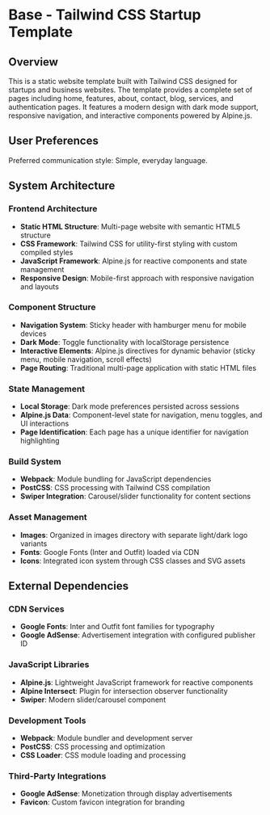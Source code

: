 # Base - Tailwind CSS Startup Template

## Overview

This is a static website template built with Tailwind CSS designed for startups and business websites. The template provides a complete set of pages including home, features, about, contact, blog, services, and authentication pages. It features a modern design with dark mode support, responsive navigation, and interactive components powered by Alpine.js.

## User Preferences

Preferred communication style: Simple, everyday language.

## System Architecture

### Frontend Architecture
- **Static HTML Structure**: Multi-page website with semantic HTML5 structure
- **CSS Framework**: Tailwind CSS for utility-first styling with custom compiled styles
- **JavaScript Framework**: Alpine.js for reactive components and state management
- **Responsive Design**: Mobile-first approach with responsive navigation and layouts

### Component Structure
- **Navigation System**: Sticky header with hamburger menu for mobile devices
- **Dark Mode**: Toggle functionality with localStorage persistence
- **Interactive Elements**: Alpine.js directives for dynamic behavior (sticky menu, mobile navigation, scroll effects)
- **Page Routing**: Traditional multi-page application with static HTML files

### State Management
- **Local Storage**: Dark mode preferences persisted across sessions
- **Alpine.js Data**: Component-level state for navigation, menu toggles, and UI interactions
- **Page Identification**: Each page has a unique identifier for navigation highlighting

### Build System
- **Webpack**: Module bundling for JavaScript dependencies
- **PostCSS**: CSS processing with Tailwind CSS compilation
- **Swiper Integration**: Carousel/slider functionality for content sections

### Asset Management
- **Images**: Organized in images directory with separate light/dark logo variants
- **Fonts**: Google Fonts (Inter and Outfit) loaded via CDN
- **Icons**: Integrated icon system through CSS classes and SVG assets

## External Dependencies

### CDN Services
- **Google Fonts**: Inter and Outfit font families for typography
- **Google AdSense**: Advertisement integration with configured publisher ID

### JavaScript Libraries
- **Alpine.js**: Lightweight JavaScript framework for reactive components
- **Alpine Intersect**: Plugin for intersection observer functionality
- **Swiper**: Modern slider/carousel component

### Development Tools
- **Webpack**: Module bundler and development server
- **PostCSS**: CSS processing and optimization
- **CSS Loader**: CSS module loading and processing

### Third-Party Integrations
- **Google AdSense**: Monetization through display advertisements
- **Favicon**: Custom favicon integration for branding